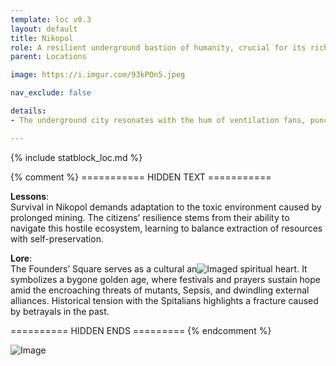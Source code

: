 ```yaml
---
template: loc v0.3
layout: default
title: Nikopol
role: A resilient underground bastion of humanity, crucial for its rich mining of rare metals and manganese, which sustain trade and survival. Its fortified structure and disciplined militias defend against the Primer, while its isolationism shields it from exploitation. Divided into miners, warriors, and traders, its society survives under the cultural and spiritual anchor of Founders’ Square, symbolizing hope amidst decay.
parent: Locations

image: https://i.imgur.com/93kPOn5.jpeg

nav_exclude: false

details:
- The underground city resonates with the hum of ventilation fans, punctuated by the clang of metal and echoing footsteps of guards. Occasional drilling and blasting sounds from the mines form a constant industrial symphony. Above ground, the Spore Wall stands as a hostile barrier surrounding the city, with only a few fortified structures marking the surface.

---
```


{% include statblock_loc.md %}

{% comment %} =========== HIDDEN TEXT ===========

**Lessons**:  
Survival in Nikopol demands adaptation to the toxic environment caused by prolonged mining. The citizens’ resilience stems from their ability to navigate this hostile ecosystem, learning to balance extraction of resources with self-preservation.

**Lore**:  
The Founders’ Square serves as a cultural an![Image](https://i.imgur.com/Zzr06zg.jpeg)d spiritual heart. It symbolizes a bygone golden age, where festivals and prayers sustain hope amid the encroaching threats of mutants, Sepsis, and dwindling external alliances. Historical tension with the Spitalians highlights a fracture caused by betrayals in the past.

========== HIDDEN ENDS ========= {% endcomment %}

![Image](https://i.imgur.com/D2Cbj8c.jpeg)